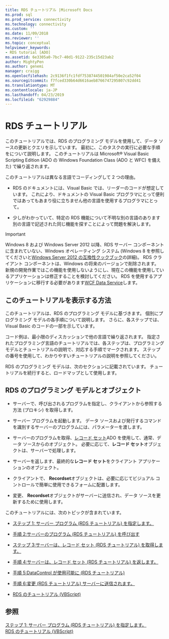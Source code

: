 ```yaml
---
title: RDS チュートリアル |Microsoft Docs
ms.prod: sql
ms.prod_service: connectivity
ms.technology: connectivity
ms.custom: ''
ms.date: 11/09/2018
ms.reviewer: ''
ms.topic: conceptual
helpviewer_keywords:
- RDS tutorial [ADO]
ms.assetid: 6e3305a0-7bc7-40d1-9122-235c15d23ab2
author: MightyPen
ms.author: genemi
manager: craigg
ms.openlocfilehash: 2c9136f1fc1fdf7538744501984af50e2ca52f04
ms.sourcegitcommit: f7fced330b64d6616aeb8766747295807c92dd41
ms.translationtype: MT
ms.contentlocale: ja-JP
ms.lasthandoff: 04/23/2019
ms.locfileid: "62929884"
---
```

# <a name="rds-tutorial"></a>RDS チュートリアル
このチュートリアルでは、RDS のプログラミング モデルを使用して、データ ソースの更新とクエリを示しています。 最初に、このタスクの実行に必要な手順をについて説明します。 このチュートリアルは Microsoft® Visual Basic Scripting Edition (ADO の Windows Foundation Class (ADO と WFC) を備えた) で繰り返されます。  
  
 このチュートリアルは異なる言語でコーディングして 2 つの理由。  
  
-   RDS のドキュメントには、Visual Basic では、リーダーのコードが想定しています。 これにより、ドキュメントの Visual Basic プログラマにとって便利ではあってもあまり役に立ちません他の言語を使用するプログラマにとって。  
  
-   少しがわかっていて、特定の RDS 機能について不明な別の言語のあります別の言語で記述された同じ機能を探すことによって問題を解決します。  
  
> [!IMPORTANT]
>  Windows 8 および Windows Server 2012 以降、RDS サーバー コンポーネントに含まれていない、Windows オペレーティング システム (Windows 8 を参照してくださいと[Windows Server 2012 の互換性クックブック](https://www.microsoft.com/download/details.aspx?id=27416)の詳細)。 RDS クライアント コンポーネントは、Windows の将来のバージョンで削除されます。 新規の開発作業ではこの機能を使用しないようにし、現在この機能を使用しているアプリケーションは修正することを検討してください。 RDS を使用するアプリケーションに移行する必要があります[WCF Data Service](https://go.microsoft.com/fwlink/?LinkId=199565)します。  
  
## <a name="how-the-tutorial-is-presented"></a>このチュートリアルを表示する方法  
 このチュートリアルは、RDS のプログラミング モデルに基づきます。 個別にプログラミング モデルの各手順について説明します。 さらに、各ステップでは、Visual Basic のコードの一部を示しています。  
  
 コード例は、最小限のディスカッションで他の言語で繰り返されます。 指定されたプログラミング言語のチュートリアルでは、各ステップは、プログラミング モデルとチュートリアルの説明で、対応する手順でマークされます。 ステップの番号を使用して、わかりやすいチュートリアルの説明を参照してください。  
  
 RDS のプログラミング モデルは、次のセクションに記載されています。 チュートリアルを続行すると、ロードマップとして使用します。  
  
## <a name="rds-programming-model-with-objects"></a>RDS のプログラミング モデルとオブジェクト  
  
-   サーバーで、呼び出されるプログラムを指定し、クライアントから参照する方法 (プロキシ) を取得します。  
  
-   サーバー プログラムを起動します。 データ ソースおよび発行するコマンドを識別するサーバーのプログラムには、パラメーターを渡します。  
  
-   サーバーのプログラムを取得、[レコード セット](../../../ado/reference/ado-api/recordset-object-ado.md)ADO を使用して、通常、データ ソースからのオブジェクト。 必要に応じて、**レコード セット**オブジェクトは、サーバーで処理します。  
  
-   サーバーを返します、最終的な**レコード セット**をクライアント アプリケーションのオブジェクト。  
  
-   クライアントで、 **Recordset**オブジェクトは、必要に応じてビジュアル コントロールで簡単に使用できるフォームに配置します。  
  
-   変更、 **Recordset**オブジェクトがサーバーに送信され、データ ソースを更新するために使用します。  
  
 このチュートリアルには、次のトピックが含まれています。  
  
-   [ステップ 1: サーバー プログラム (RDS チュートリアル) を指定します。](../../../ado/guide/remote-data-service/step-1-specify-a-server-program-rds-tutorial.md)  
  
-   [手順 2:サーバーのプログラム (RDS チュートリアル) を呼び出す](../../../ado/guide/remote-data-service/step-2-invoke-the-server-program-rds-tutorial.md)  
  
-   [ステップ 3:サーバーは、レコード セット (RDS チュートリアル) を取得します。](../../../ado/guide/remote-data-service/step-3-server-obtains-a-recordset-rds-tutorial.md)  
  
-   [手順 4:サーバーは、レコード セット (RDS チュートリアル) を返します。](../../../ado/guide/remote-data-service/step-4-server-returns-the-recordset-rds-tutorial.md)  
  
-   [手順 5:DataControl が使用可能に (RDS チュートリアル)](../../../ado/guide/remote-data-service/step-5-datacontrol-is-made-usable-rds-tutorial.md)  
  
-   [手順 6:変更 (RDS チュートリアル) サーバーに送信されます。](../../../ado/guide/remote-data-service/step-6-changes-are-sent-to-the-server-rds-tutorial.md)  
  
-   [RDS のチュートリアル (VBScript)](../../../ado/guide/remote-data-service/rds-tutorial-vbscript.md)  
  
## <a name="see-also"></a>参照  
 [ステップ 1: サーバー プログラム (RDS チュートリアル) を指定します。](../../../ado/guide/remote-data-service/step-1-specify-a-server-program-rds-tutorial.md)   
 [RDS のチュートリアル (VBScript)](../../../ado/guide/remote-data-service/rds-tutorial-vbscript.md)   
